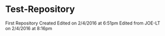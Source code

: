 # Test-Repository
First Repository Created
Edited on 2/4/2016 at 6:51pm
Edited from JOE-LT on 2/4/2016 at 8:16pm
